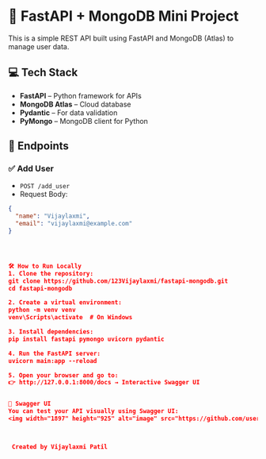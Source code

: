 # 🚀 FastAPI + MongoDB Mini Project

This is a simple REST API built using FastAPI and MongoDB (Atlas) to manage user data.

## 💻 Tech Stack
- **FastAPI** – Python framework for APIs
- **MongoDB Atlas** – Cloud database
- **Pydantic** – For data validation
- **PyMongo** – MongoDB client for Python

## 📁 Endpoints

### ✅ Add User
- `POST /add_user`
- Request Body:
```json
{
  "name": "Vijaylaxmi",
  "email": "vijaylaxmi@example.com"
}




🛠️ How to Run Locally
1. Clone the repository:
git clone https://github.com/123Vijaylaxmi/fastapi-mongodb.git
cd fastapi-mongodb

2. Create a virtual environment:
python -m venv venv
venv\Scripts\activate  # On Windows

3. Install dependencies:
pip install fastapi pymongo uvicorn pydantic

4. Run the FastAPI server:
uvicorn main:app --reload

5. Open your browser and go to:
👉 http://127.0.0.1:8000/docs → Interactive Swagger UI


📸 Swagger UI
You can test your API visually using Swagger UI:
<img width="1897" height="925" alt="image" src="https://github.com/user-attachments/assets/7bfbf74a-a1fe-4b48-a06c-bfbe0b44699c" />



 Created by Vijaylaxmi Patil
